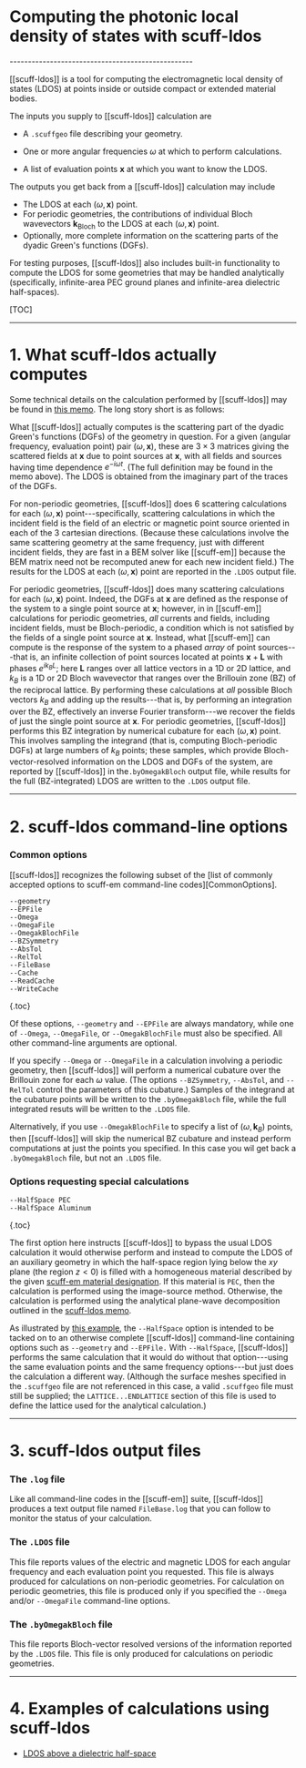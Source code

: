 <h1>Computing the photonic local density of states with
    <span class="SC">scuff-ldos</span>
</h1>
--------------------------------------------------

[[scuff-ldos]]
is a tool for computing the electromagnetic local density 
of states (LDOS) at points inside or outside compact or 
extended material bodies.

The inputs you supply to [[scuff-ldos]] calculation are

+ A `.scuffgeo` file describing your geometry.

+ One or more angular frequencies $\omega$ at which to perform
  calculations.

+ A list of evaluation points $\mathbf x$ at which you want to know
  the LDOS.

The outputs you get back from a [[scuff-ldos]] calculation may
include

+ The LDOS at each $(\omega, \mathbf x)$ point.
+ For periodic geometries, the contributions of individual
  Bloch wavevectors $\mathbf k_{\text{Bloch}}$ to the LDOS at
  each $(\omega,\mathbf x)$ point.
+ Optionally, more complete information on the scattering parts 
  of the dyadic Green's functions (DGFs).

For testing purposes, [[scuff-ldos]] also includes built-in
functionality to compute the LDOS for some geometries that
may be handled analytically (specifically, infinite-area PEC
ground planes and infinite-area dielectric half-spaces).

[TOC]

--------------------------------------------------
# 1. What <span class="SC">scuff-ldos</span> actually computes

Some technical details on the calculation performed by
[[scuff-ldos]] may be found in [this memo](../../tex/scuff-ldos.pdf).
The long story short is as follows:

What [[scuff-ldos]] actually computes is the scattering
part of the dyadic Green's functions (DGFs) of the geometry 
in question. For a given (angular frequency, evaluation point)
pair $(\omega, \mathbf x)$, these are $3\times 3$ matrices
giving the scattered fields at $\mathbf x$ due to point sources
at $\mathbf x$, with all fields and sources having time
dependence $e^{-i\omega t}$. (The full definition may be
found in the memo above). The LDOS is obtained from the 
imaginary part of the traces of the DGFs.

For non-periodic geometries, [[scuff-ldos]] does 6 scattering
calculations for each $(\omega, \mathbf x)$ point---specifically,
scattering calculations in which the incident field is the
field of an electric or magnetic point source oriented in 
each of the 3 cartesian directions. (Because these calculations
involve the same scattering geometry at the same frequency,
just with different incident fields, they are fast in a 
BEM solver like [[scuff-em]] because the BEM matrix need
not be recomputed anew for each new incident field.) The
results for the LDOS at each $(\omega,\mathbf x)$ point are
reported in the `.LDOS` output file.

For periodic geometries, [[scuff-ldos]] does many scattering
calculations for each $(\omega, \mathbf x)$ point.
Indeed, the DGFs at $\mathbf x$ are defined as the response of 
the system to a single point source at $\mathbf x$; however, in
in [[scuff-em]] calculations for periodic geometries,
*all* currents and fields, including incident fields, 
must be Bloch-periodic, a condition which is not satisfied
by the fields of a single point source at $\mathbf x$. Instead,
what [[scuff-em]] can compute is the response of the system
to a phased *array* of point sources---that is, an infinite
collection of point sources located at points $\mathbf x+\mathbf L$
with phases $e^{ik_BL}$; here $\mathbf L$ ranges over all 
lattice vectors in a 1D or 2D lattice, and $k_B$ is 
a 1D or 2D Bloch wavevector that ranges over the
Brillouin zone (BZ) of the reciprocal lattice. By performing
these calculations at *all* possible Bloch vectors
$k_B$ and adding up the results---that is, by
performing an integration over the BZ, effectively an 
inverse Fourier transform---we recover 
the fields of just the single point source at $\mathbf x$.
For periodic geometries, [[scuff-ldos]] performs this 
BZ integration by numerical cubature for
each $(\omega,\mathbf x)$ point. This involves sampling
the integrand (that is, computing Bloch-periodic DGFs) 
at large numbers of $k_B$ points; these samples, 
which provide Bloch-vector-resolved information on the 
LDOS and DGFs of the system, are reported by [[scuff-ldos]] 
in the`.byOmegakBloch` output file, while results 
for the full (BZ-integrated) LDOS are written to the 
`.LDOS` output file.

--------------------------------------------------
<a name="CommandLineOptions"></a>
# 2. <span class="SC">scuff-ldos</span> command-line options

### Common options

[[scuff-ldos]] recognizes the following subset of the 
[list of commonly accepted options to <span class="SC">scuff-em</span> command-line codes][CommonOptions].

  ````
--geometry
--EPFile
--Omega
--OmegaFile
--OmegakBlochFile
--BZSymmetry
--AbsTol
--RelTol
--FileBase
--Cache
--ReadCache
--WriteCache
  ````
{.toc}

Of these options, `--geometry` and `--EPFile` are
always mandatory, while one of 
`--Omega`, `--OmegaFile`, or `--OmegakBlochFile` 
must also be specified. All
other command-line arguments are optional.

If you specify `--Omega` or `--OmegaFile` in
a calculation involving a periodic geometry,
then [[scuff-ldos]] will perform a numerical
cubature over the Brillouin zone for each
$\omega$ value. (The options `--BZSymmetry`,
`--AbsTol`, and `--RelTol` control the 
parameters of this cubature.) Samples
of the integrand at the cubature points 
will be written to the `.byOmegakBloch` 
file, while the full integrated resuts
will be written to the `.LDOS` file.

Alternatively, if you use `--OmegakBlochFile`
to specify a list of ($\omega, \mathbf k_B$)
points, then [[scuff-ldos]] will skip the
numerical BZ cubature and instead perform
computations at just the points you 
specified. In this case you wil get back a
`.byOmegakBloch` file, but not an
`.LDOS` file.

### Options requesting special calculations

  ````
--HalfSpace PEC
--HalfSpace Aluminum
  ````
{.toc}

The first option here instructs [[scuff-ldos]] to 
bypass the usual LDOS calculation it would otherwise 
perform and instead to compute the LDOS of an
auxiliary geometry in which the half-space 
region lying below the $xy$ plane (the region
$z<0$) is filled with a homogeneous material
described by the given 
[<span class="SC">scuff-em</span> material designation][Materials].
If this material is `PEC`, then the calculation
is performed using the image-source method.
Otherwise, the calculation is performed using the 
analytical plane-wave decomposition 
outlined in the 
[<span class="SC">scuff-ldos</span> memo](scuff-ldos.pdf).

As illustrated by [this example][HalfSpaceLDOS],
the `--HalfSpace` option is intended to be
tacked on to an otherwise complete [[scuff-ldos]]
command-line containing options such as 
`--geometry` and `--EPFile.` With `--HalfSpace`,
[[scuff-ldos]] performs the same calculation that 
it would do without that option---using the same
evaluation points and the same frequency options---but
just does the calculation a different way. (Although
the surface meshes specified in the `.scuffgeo`
file are not referenced in this case, a 
valid `.scuffgeo` file must still be supplied;
the `LATTICE...ENDLATTICE` section of this 
file is used to define the lattice used 
for the analytical calculation.)

--------------------------------------------------
# 3. <span class="SC">scuff-ldos</span> output files

### The `.log` file

Like all command-line codes in the [[scuff-em]] suite,
[[scuff-ldos]] produces a text output file named
`FileBase.log` that you can follow to monitor the
status of your calculation.

### The `.LDOS` file

This file reports values of the electric and magnetic
LDOS for each angular frequency and each evaluation
point you requested. This file is always produced
for calculations on non-periodic geometries. For
calculation on periodic geometries, this file is 
produced only if you specified the 
`--Omega` and/or `--OmegaFile` command-line options.

### The `.byOmegakBloch` file

This file reports Bloch-vector resolved versions
of the information reported by the `.LDOS` file.
This file is only produced for calculations on
periodic geometries.

--------------------------------------------------
<a name="Examples"></a>
# 4. Examples of calculations using <span class="SC">scuff-ldos</span>

+ [LDOS above a dielectric half-space][HalfSpaceLDOS]

[HalfSpaceLDOS]:   ../../examples/HalfSpaceLDOS/HalfSpaceLDOS.md
[Materials]:       ../../reference/Materials.md
